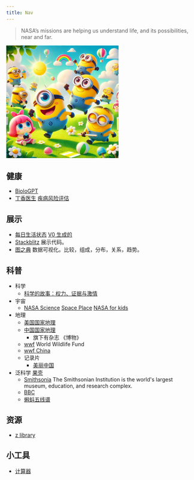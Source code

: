 ```yaml
---
title: Nav
---
```


> NASA’s missions are helping us understand life, and its possibilities, near and far.


<img src='./imgs/cute.jpg' width='300px' />

## 健康
* [BioloGPT](https://biologpt.com/)
* [丁香医生](https://dxy.com/) [疾病风险评估](https://ask.dxy.com/index#/activity-share?activity_id=160)

## 展示
* [每日生活状态](https://claude.site/artifacts/2b936ab6-063d-4e41-b20c-d804d11710b9) [V0 生成的](https://v0.build/K5WWEh9)
* [Stackblitz](https://stackblitz.com/) 展示代码。
* [图之典](http://tuzhidian.com/) 数据可视化。比较，组成，分布，关系，趋势。

## 科普
* 科学
  * [科学的故事：权力、证据与激情](https://zh.wikipedia.org/wiki/%E7%A7%91%E5%AD%B8%E7%9A%84%E6%95%85%E4%BA%8B%EF%BC%9A%E6%AC%8A%E5%8A%9B%E3%80%81%E8%AD%89%E6%93%9A%E8%88%87%E6%BF%80%E6%83%85)
* 宇宙
  * [NASA Science](https://science.nasa.gov/) [Space Place](https://spaceplace.nasa.gov/) [NASA for kids](https://science.nasa.gov/kids/)
* 地理
  * [美国国家地理](https://www.nationalgeographic.com/)
  * [中国国家地理](http://www.dili360.com/)
    * 旗下有杂志 《博物》
  * [wwf](https://www.worldwildlife.org/) World Wildlife Fund
  * [wwf China](https://www.wwfchina.org/work?id=9)
  * 记录片
    * [美丽中国](https://tv.cctv.com/2012/12/10/VIDA1355117645556909.shtml)
* 泛科学
  [果壳](https://www.guokr.com/)
  * [Smithsonia](https://www.si.edu/) The Smithsonian Institution is the world's largest museum, education, and research complex. 
  * [BBC](https://www.bbc.com/)
  * [蝌蚪五线谱](https://www.kedo.net.cn/)

## 资源
* [z library](https://z-lib.io/)

## 小工具
* [计算器](https://v0.build/suxRd03)

